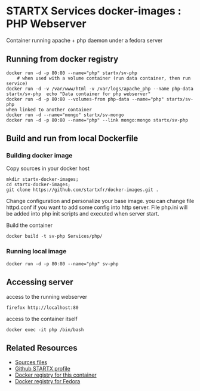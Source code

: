 # STARTX Services docker-images : PHP Webserver

Container running apache + php daemon under a fedora server

## Running from docker registry

	docker run -d -p 80:80 --name="php" startx/sv-php
        # when used with a volume container (run data container, then run service)
	docker run -d -v /var/www/html -v /var/logs/apache_php --name php-data startx/sv-php  echo "Data container for php webserver"
	docker run -d -p 80:80 --volumes-from php-data --name="php" startx/sv-php
	when linked to another container
	docker run -d --name="mongo" startx/sv-mongo
	docker run -d -p 80:80 --name="php" --link mongo:mongo startx/sv-php

## Build and run from local Dockerfile
### Building docker image
Copy sources in your docker host 

	mkdir startx-docker-images; 
	cd startx-docker-images;
	git clone https://github.com/startxfr/docker-images.git .

Change configuration and personalize your base image. you can change file httpd.conf if you want to add some config into http server. File php.ini will be added into php init scripts and executed when server start.

Build the container

	docker build -t sv-php Services/php/

### Running local image

	docker run -d -p 80:80 --name="php" sv-php

## Accessing server
access to the running webserver

	firefox http://localhost:80

access to the container itself

	docker exec -it php /bin/bash

## Related Resources
* [Sources files](https://github.com/startxfr/docker-images/tree/master/Services/php)
* [Github STARTX profile](https://github.com/startxfr/docker-images)
* [Docker registry for this container](https://registry.hub.docker.com/u/startx/sv-php/)
* [Docker registry for Fedora](https://registry.hub.docker.com/u/fedora/)